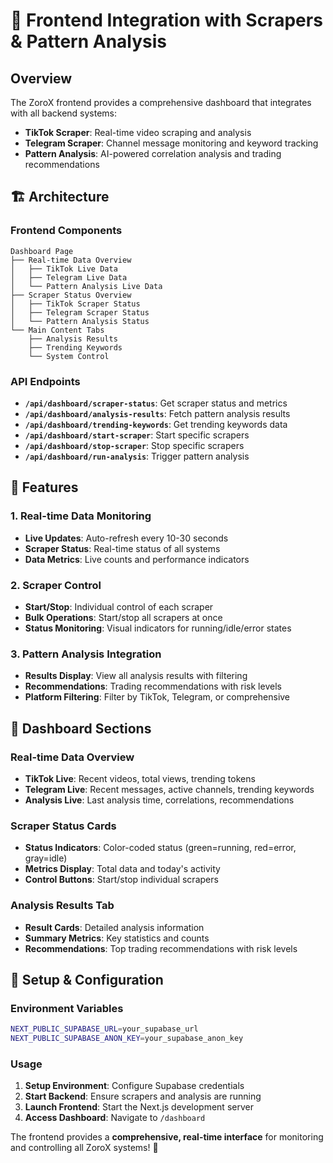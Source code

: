 # 🎨 Frontend Integration with Scrapers & Pattern Analysis

## Overview

The ZoroX frontend provides a comprehensive dashboard that integrates with all backend systems:
- **TikTok Scraper**: Real-time video scraping and analysis
- **Telegram Scraper**: Channel message monitoring and keyword tracking
- **Pattern Analysis**: AI-powered correlation analysis and trading recommendations

## 🏗️ **Architecture**

### **Frontend Components**
```
Dashboard Page
├── Real-time Data Overview
│   ├── TikTok Live Data
│   ├── Telegram Live Data
│   └── Pattern Analysis Live Data
├── Scraper Status Overview
│   ├── TikTok Scraper Status
│   ├── Telegram Scraper Status
│   └── Pattern Analysis Status
└── Main Content Tabs
    ├── Analysis Results
    ├── Trending Keywords
    └── System Control
```

### **API Endpoints**
- **`/api/dashboard/scraper-status`**: Get scraper status and metrics
- **`/api/dashboard/analysis-results`**: Fetch pattern analysis results
- **`/api/dashboard/trending-keywords`**: Get trending keywords data
- **`/api/dashboard/start-scraper`**: Start specific scrapers
- **`/api/dashboard/stop-scraper`**: Stop specific scrapers
- **`/api/dashboard/run-analysis`**: Trigger pattern analysis

## 🚀 **Features**

### **1. Real-time Data Monitoring**
- **Live Updates**: Auto-refresh every 10-30 seconds
- **Scraper Status**: Real-time status of all systems
- **Data Metrics**: Live counts and performance indicators

### **2. Scraper Control**
- **Start/Stop**: Individual control of each scraper
- **Bulk Operations**: Start/stop all scrapers at once
- **Status Monitoring**: Visual indicators for running/idle/error states

### **3. Pattern Analysis Integration**
- **Results Display**: View all analysis results with filtering
- **Recommendations**: Trading recommendations with risk levels
- **Platform Filtering**: Filter by TikTok, Telegram, or comprehensive

## 📱 **Dashboard Sections**

### **Real-time Data Overview**
- **TikTok Live**: Recent videos, total views, trending tokens
- **Telegram Live**: Recent messages, active channels, trending keywords
- **Analysis Live**: Last analysis time, correlations, recommendations

### **Scraper Status Cards**
- **Status Indicators**: Color-coded status (green=running, red=error, gray=idle)
- **Metrics Display**: Total data and today's activity
- **Control Buttons**: Start/stop individual scrapers

### **Analysis Results Tab**
- **Result Cards**: Detailed analysis information
- **Summary Metrics**: Key statistics and counts
- **Recommendations**: Top trading recommendations with risk levels

## 🔧 **Setup & Configuration**

### **Environment Variables**
```bash
NEXT_PUBLIC_SUPABASE_URL=your_supabase_url
NEXT_PUBLIC_SUPABASE_ANON_KEY=your_supabase_anon_key
```

### **Usage**
1. **Setup Environment**: Configure Supabase credentials
2. **Start Backend**: Ensure scrapers and analysis are running
3. **Launch Frontend**: Start the Next.js development server
4. **Access Dashboard**: Navigate to `/dashboard`

The frontend provides a **comprehensive, real-time interface** for monitoring and controlling all ZoroX systems! 🚀
